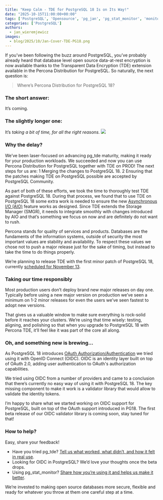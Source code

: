 ```yaml
---
title: "Keep Calm - TDE for PostgreSQL 18 Is on Its Way!"
date: "2025-10-15T11:00:00+00:00"
tags: ['PostgreSQL', 'Opensource', 'pg_jan', 'pg_stat_monitor', 'monitoring']
categories: ['PostgreSQL']
authors:
  - jan_wieremjewicz
images:
  - blog/2025/10/Jan-Cover-TDE-PG18.png
---
```


If you’ve been following the buzz around PostgreSQL, you’ve probably already heard that database level open source data-at-rest encryption is now available thanks to the Transparent Data Encryption (TDE) extension available in the Percona Distribution for PostgreSQL.
So naturally, the next question is:
> Where’s Percona Distribution for PostgreSQL 18?
### The short answer:
It’s coming.
### The slightly longer one:
It’s *taking a bit of time, for all the right reasons.*
![](blog/2025/10/Jan-TDE-PG18.png)
### Why the delay?
We’ve been laser-focused on advancing pg_tde maturity, making it ready for your production workloads. We succeeded and now you can use Percona Distribution for PostgreSQL together with TDE on PROD!
The next steps for us are:
1 Merging the changes to PostgreSQL 18.
2 Ensuring that the patches making TDE on PostgreSQL possible are accepted by PostgreSQL Community.

As part of both of these efforts, we took the time to thoroughly test TDE against PostgreSQL 18. During that process, we found that to use TDE on PostgreSQL 18 some extra work is needed to ensure the new [Asynchronous I/O \(AIO\)](https://wiki.postgresql.org/wiki/AIO) feature works as designed.
Since TDE extends the Storage Manager (SMGR), it needs to integrate smoothly with changes introduced by AIO and that’s something we focus on now and are definitely do not want to rush.

Percona stands for quality of services and products. Databases are the fundaments of the information systems, outside of security the most important values are stability and availability. To respect these values we chose not to push a major release just for the sake of timing, but instead to take the time to do things properly.

We’re planning to release TDE with the first minor patch of PostgreSQL 18, currently [scheduled for November 13](https://www.postgresql.org/developer/roadmap/).
### Taking our time responsibly
Most production users don’t deploy brand new major releases on day one. Typically before using a new major version on production we’ve seen a minimum on 1-2 minor releases for even the users we’ve seen fastest to adopt new versions.

That gives us a valuable window to make sure everything is rock-solid before it reaches your clusters. We’re using that time wisely: testing, aligning, and polishing so that when you upgrade to PostgreSQL 18 with Percona TDE, it’ll feel like it was part of the core all along.
### Oh, and something new is brewing…
As PostgreSQL 18 introduces [OAuth Authorization/Authentication](https://www.postgresql.org/docs/current/auth-oauth.html) we tried using it with OpenID Connect (OIDC). OIDC is an identity layer built on top of OAuth 2.0, adding user authentication to OAuth's authorization capabilities.

We tried using OIDC from a number of providers and came to a conclusion that there’s currently no easy way of using it with PostgreSQL 18. The key missing component to make it work is a validator library that would allow to validate the identity tokens.

I’m happy to share what we started working on OIDC support for PostgreSQL, built on top of the OAuth support introduced in PG18. The first beta release of our OIDC validator library is coming soon, stay tuned for that!
### How to help?
Easy, share your feedback!
* Have you tried pg_tde? [Tell us what worked, what didn’t, and how it felt in real use](https://forums.percona.com/c/postgresql/pg-tde-transparent-data-encryption-tde/82).
* Looking for OIDC in PostgreSQL? We’d love your thoughts once the beta drops.
* Using pg_stat_monitor? [Share how you’re using it and helps us make it better](https://percona.community/blog/2025/08/13/pg_stat_monitor-needs-you-join-the-feedback-phase/).

We’re invested to making open source databases more secure, flexible and ready for whatever you throw at them one careful step at a time.

